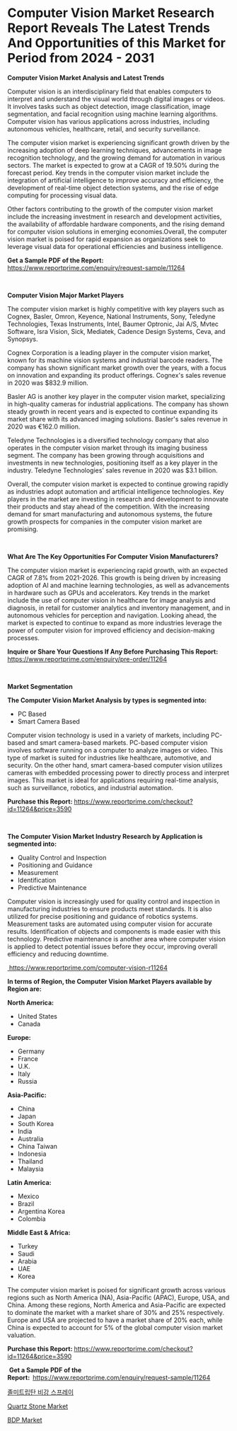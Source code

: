 <p><h1>Computer Vision Market Research Report Reveals The Latest Trends And Opportunities of this Market for Period from 2024 - 2031</h1></p><p><strong>Computer Vision Market Analysis and Latest Trends</strong></p>
<p><p>Computer vision is an interdisciplinary field that enables computers to interpret and understand the visual world through digital images or videos. It involves tasks such as object detection, image classification, image segmentation, and facial recognition using machine learning algorithms. Computer vision has various applications across industries, including autonomous vehicles, healthcare, retail, and security surveillance.</p><p>The computer vision market is experiencing significant growth driven by the increasing adoption of deep learning techniques, advancements in image recognition technology, and the growing demand for automation in various sectors. The market is expected to grow at a CAGR of 19.50% during the forecast period. Key trends in the computer vision market include the integration of artificial intelligence to improve accuracy and efficiency, the development of real-time object detection systems, and the rise of edge computing for processing visual data.</p><p>Other factors contributing to the growth of the computer vision market include the increasing investment in research and development activities, the availability of affordable hardware components, and the rising demand for computer vision solutions in emerging economies.Overall, the computer vision market is poised for rapid expansion as organizations seek to leverage visual data for operational efficiencies and business intelligence.</p></p>
<p><strong>Get a Sample PDF of the Report:&nbsp;</strong> <a href="https://www.reportprime.com/enquiry/request-sample/11264">https://www.reportprime.com/enquiry/request-sample/11264</a></p>
<p>&nbsp;</p>
<p><strong>Computer Vision Major Market Players</strong></p>
<p><p>The computer vision market is highly competitive with key players such as Cognex, Basler, Omron, Keyence, National Instruments, Sony, Teledyne Technologies, Texas Instruments, Intel, Baumer Optronic, Jai A/S, Mvtec Software, Isra Vision, Sick, Mediatek, Cadence Design Systems, Ceva, and Synopsys. </p><p>Cognex Corporation is a leading player in the computer vision market, known for its machine vision systems and industrial barcode readers. The company has shown significant market growth over the years, with a focus on innovation and expanding its product offerings. Cognex's sales revenue in 2020 was $832.9 million.</p><p>Basler AG is another key player in the computer vision market, specializing in high-quality cameras for industrial applications. The company has shown steady growth in recent years and is expected to continue expanding its market share with its advanced imaging solutions. Basler's sales revenue in 2020 was €162.0 million.</p><p>Teledyne Technologies is a diversified technology company that also operates in the computer vision market through its imaging business segment. The company has been growing through acquisitions and investments in new technologies, positioning itself as a key player in the industry. Teledyne Technologies' sales revenue in 2020 was $3.1 billion.</p><p>Overall, the computer vision market is expected to continue growing rapidly as industries adopt automation and artificial intelligence technologies. Key players in the market are investing in research and development to innovate their products and stay ahead of the competition. With the increasing demand for smart manufacturing and autonomous systems, the future growth prospects for companies in the computer vision market are promising.</p></p>
<p>&nbsp;</p>
<p><strong>What Are The Key Opportunities For Computer Vision Manufacturers?</strong></p>
<p><p>The computer vision market is experiencing rapid growth, with an expected CAGR of 7.8% from 2021-2026. This growth is being driven by increasing adoption of AI and machine learning technologies, as well as advancements in hardware such as GPUs and accelerators. Key trends in the market include the use of computer vision in healthcare for image analysis and diagnosis, in retail for customer analytics and inventory management, and in autonomous vehicles for perception and navigation. Looking ahead, the market is expected to continue to expand as more industries leverage the power of computer vision for improved efficiency and decision-making processes.</p></p>
<p><strong>Inquire or Share Your Questions If Any Before Purchasing This Report:</strong> <a href="https://www.reportprime.com/enquiry/pre-order/11264">https://www.reportprime.com/enquiry/pre-order/11264</a></p>
<p>&nbsp;</p>
<p><strong>Market Segmentation</strong></p>
<p><strong>The Computer Vision Market Analysis by types is segmented into:</strong></p>
<p><ul><li>PC Based</li><li>Smart Camera Based</li></ul></p>
<p><p>Computer vision technology is used in a variety of markets, including PC-based and smart camera-based markets. PC-based computer vision involves software running on a computer to analyze images or video. This type of market is suited for industries like healthcare, automotive, and security. On the other hand, smart camera-based computer vision utilizes cameras with embedded processing power to directly process and interpret images. This market is ideal for applications requiring real-time analysis, such as surveillance, robotics, and industrial automation.</p></p>
<p><strong>Purchase this Report:&nbsp;</strong><a href="https://www.reportprime.com/checkout?id=11264&price=3590">https://www.reportprime.com/checkout?id=11264&price=3590</a></p>
<p>&nbsp;</p>
<p><strong>The Computer Vision Market Industry Research by Application is segmented into:</strong></p>
<p><ul><li>Quality Control and Inspection</li><li>Positioning and Guidance</li><li>Measurement</li><li>Identification</li><li>Predictive Maintenance</li></ul></p>
<p><p>Computer vision is increasingly used for quality control and inspection in manufacturing industries to ensure products meet standards. It is also utilized for precise positioning and guidance of robotics systems. Measurement tasks are automated using computer vision for accurate results. Identification of objects and components is made easier with this technology. Predictive maintenance is another area where computer vision is applied to detect potential issues before they occur, improving overall efficiency and reducing downtime.</p></p>
<p><a href="https://www.reportprime.com/computer-vision-r11264">&nbsp;https://www.reportprime.com/computer-vision-r11264</a></p>
<p><strong>In terms of Region, the Computer Vision Market Players available by Region are:</strong></p>
<p>
    <p> <strong> North America: </strong>
        <ul>
            <li>United States</li>
            <li>Canada</li>
        </ul>
        </p> 
    <p> <strong> Europe: </strong>
        <ul>
            <li>Germany</li>
            <li>France</li>
            <li>U.K.</li>
            <li>Italy</li>
            <li>Russia</li>
        </ul>
        </p> 
    <p> <strong> Asia-Pacific: </strong>
        <ul>
            <li>China</li>
            <li>Japan</li>
            <li>South Korea</li>
            <li>India</li>
            <li>Australia</li>
            <li>China Taiwan</li>
            <li>Indonesia</li>
            <li>Thailand</li>
            <li>Malaysia</li>
        </ul>
        </p> 
    <p> <strong> Latin America: </strong>
        <ul>
            <li>Mexico</li>
            <li>Brazil</li>
            <li>Argentina Korea</li>
            <li>Colombia</li>
        </ul>
        </p> 
    <p> <strong> Middle East & Africa: </strong>
        <ul>
            <li>Turkey</li>
            <li>Saudi</li>
            <li>Arabia</li>
            <li>UAE</li>
            <li>Korea</li>
        </ul>
    </p>
    </p>
<p><p>The computer vision market is poised for significant growth across various regions such as North America (NA), Asia-Pacific (APAC), Europe, USA, and China. Among these regions, North America and Asia-Pacific are expected to dominate the market with a market share of 30% and 25% respectively. Europe and USA are projected to have a market share of 20% each, while China is expected to account for 5% of the global computer vision market valuation.</p></p>
<p><strong>Purchase this Report: </strong><a href="https://www.reportprime.com/checkout?id=11264&price=3590">https://www.reportprime.com/checkout?id=11264&price=3590</a></p>
<p>&nbsp;<strong>Get a Sample PDF of the Report:&nbsp;&nbsp;</strong><a href="https://www.reportprime.com/enquiry/request-sample/11264">https://www.reportprime.com/enquiry/request-sample/11264</a></p>
<p><strong></strong></p>
<p><p><a href="https://medium.com/@vallieemard2023/%EC%86%94%EB%AF%B8%ED%8A%B8%EB%A6%AC%ED%83%84-%EB%B9%84%EA%B0%95-%EC%8A%A4%ED%94%84%EB%A0%88%EC%9D%B4-%EC%8B%9C%EC%9E%A5-%ED%8A%B8%EB%A0%8C%EB%93%9C-%EC%98%88%EC%B8%A1-%EB%B0%8F-%EA%B2%BD%EC%9F%81-%EB%B6%84%EC%84%9D-2031%EB%85%84%EA%B9%8C%EC%A7%80-8c18153310eb">졸미트립탄 비강 스프레이</a></p><p><a href="https://www.linkedin.com/pulse/quartz-stone-market-research-report-reveals-latest-trends-opportunities-qxggf?trackingId=AuJvEtj8SJIeXccZWDVAeg%3D%3D">Quartz Stone Market</a></p><p><a href="https://www.linkedin.com/pulse/bdp-market-insights-players-forecast-till-2031-imarkete-nmrtc?trackingId=sPL7eub8Y14uJTZnZjaOPQ%3D%3D">BDP Market</a></p></p>